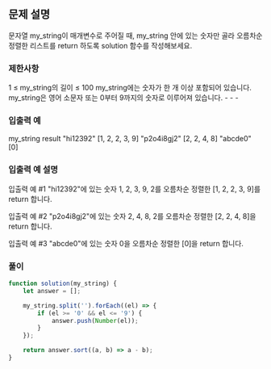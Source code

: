 ## 문제 설명

문자열 my_string이 매개변수로 주어질 때, my_string 안에 있는 숫자만 골라 오름차순 정렬한 리스트를 return 하도록 solution 함수를 작성해보세요.

### 제한사항

1 ≤ my_string의 길이 ≤ 100
my_string에는 숫자가 한 개 이상 포함되어 있습니다.
my_string은 영어 소문자 또는 0부터 9까지의 숫자로 이루어져 있습니다. - - -

### 입출력 예

my_string result
"hi12392" [1, 2, 2, 3, 9]
"p2o4i8gj2" [2, 2, 4, 8]
"abcde0" [0]

### 입출력 예 설명

입출력 예 #1
"hi12392"에 있는 숫자 1, 2, 3, 9, 2를 오름차순 정렬한 [1, 2, 2, 3, 9]를 return 합니다.

입출력 예 #2
"p2o4i8gj2"에 있는 숫자 2, 4, 8, 2를 오름차순 정렬한 [2, 2, 4, 8]을 return 합니다.

입출력 예 #3
"abcde0"에 있는 숫자 0을 오름차순 정렬한 [0]을 return 합니다.

### 풀이

```javaScript
function solution(my_string) {
    let answer = [];

    my_string.split('').forEach((el) => {
        if (el >= '0' && el <= '9') {
            answer.push(Number(el));
        }
    });

    return answer.sort((a, b) => a - b);
}
```
